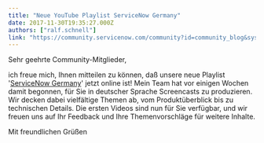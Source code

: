 ```yaml
---
title: "Neue YouTube Playlist ServiceNow Germany"
date: 2017-11-30T19:35:27.000Z
authors: ["ralf.schnell"]
link: "https://community.servicenow.com/community?id=community_blog&sys_id=2afd662ddbd0dbc01dcaf3231f9619e6"
---
```

<p>Sehr geehrte Community-Mitglieder,</p><p></p><p>ich freue mich, Ihnen mitteilen zu können, daß unsere neue Playlist '<a title="rldefense.proofpoint.com/v2/url?u=https-3A__www.youtube.com_playlist-3Flist-3DPLtPPHGXv-5FJpl4wVsbYdjW-2D5ejEQ3Zj4kv&d=DwIFAg&c=Zok6nrOF6Fe0JtVEqKh3FEeUbToa1PtNBZf6G01cvEQ&r=8upaG2Rp1TMJDzRsRWS5E9t8xCOahAzqm65mJ9JasfQ&m=AwKB2zicvEH7CbDkENZQiQV-h-RDjtC-G0244tTgOqE&s=cTUfwZuW9YRpt1TtXOYgoLFLlImiifgD90HDA4OJwhc&e=" href="https://urldefense.proofpoint.com/v2/url?u=https-3A__www.youtube.com_playlist-3Flist-3DPLtPPHGXv-5FJpl4wVsbYdjW-2D5ejEQ3Zj4kv&amp;d=DwIFAg&amp;c=Zok6nrOF6Fe0JtVEqKh3FEeUbToa1PtNBZf6G01cvEQ&amp;r=8upaG2Rp1TMJDzRsRWS5E9t8xCOahAzqm65mJ9JasfQ&amp;m=AwKB2zicvEH7CbDkENZQiQV-h-RDjtC-G0244tTgOqE&amp;s=cTUfwZuW9YRpt1TtXOYgoLFLlImiifgD90HDA4OJwhc&amp;e=">ServiceNow Germany</a>' jetzt online ist! Mein Team hat vor einigen Wochen damit begonnen, für Sie in deutscher Sprache Screencasts zu produzieren. Wir decken dabei vielfältige Themen ab, vom Produktüberblick bis zu technischen Details. Die ersten Videos sind nun für Sie verfügbar, und wir freuen uns auf Ihr Feedback und Ihre Themenvorschläge für weitere Inhalte.</p><p></p><p>Mit freundlichen Grüßen</p>